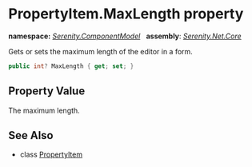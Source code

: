 # PropertyItem.MaxLength property
**namespace:** *[Serenity.ComponentModel](../../README.md#serenity.componentmodel-namespace)*   **assembly**: *[Serenity.Net.Core](../../README.md)*

Gets or sets the maximum length of the editor in a form.

```csharp
public int? MaxLength { get; set; }
```

## Property Value

The maximum length.

## See Also

* class [PropertyItem](../PropertyItem.md)